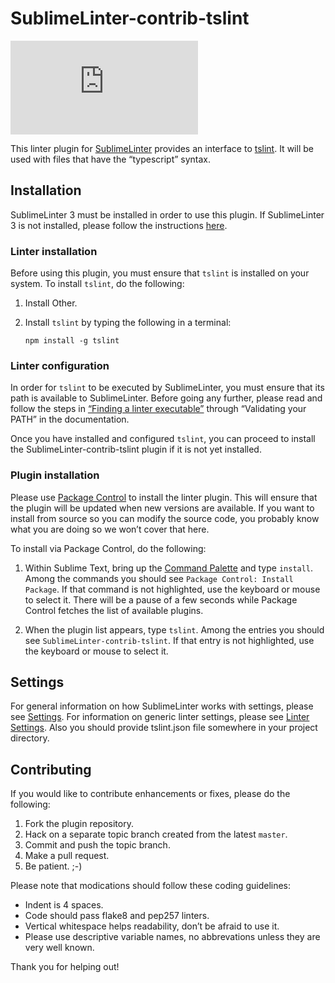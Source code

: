 SublimeLinter-contrib-tslint
================================

[![Build Status](https://khancdn.eu/badges.php?service=https%3A%2F%2Ftravis-ci.org%2FSublimeLinter%2FSublimeLinter-contrib-tslint.png%3Fbranch%3Dmaster)](https://travis-ci.org/SublimeLinter/SublimeLinter-contrib-tslint)

This linter plugin for [SublimeLinter][docs] provides an interface to [tslint](https://github.com/palantir/tslint). It will be used with files that have the “typescript” syntax.

## Installation
SublimeLinter 3 must be installed in order to use this plugin. If SublimeLinter 3 is not installed, please follow the instructions [here][installation].

### Linter installation
Before using this plugin, you must ensure that `tslint` is installed on your system. To install `tslint`, do the following:

1. Install Other.

1. Install `tslint` by typing the following in a terminal:
   ```
   npm install -g tslint
   ```


### Linter configuration
In order for `tslint` to be executed by SublimeLinter, you must ensure that its path is available to SublimeLinter. Before going any further, please read and follow the steps in [“Finding a linter executable”](http://sublimelinter.readthedocs.org/en/latest/troubleshooting.html#finding-a-linter-executable) through “Validating your PATH” in the documentation.

Once you have installed and configured `tslint`, you can proceed to install the SublimeLinter-contrib-tslint plugin if it is not yet installed.

### Plugin installation
Please use [Package Control][pc] to install the linter plugin. This will ensure that the plugin will be updated when new versions are available. If you want to install from source so you can modify the source code, you probably know what you are doing so we won’t cover that here.

To install via Package Control, do the following:

1. Within Sublime Text, bring up the [Command Palette][cmd] and type `install`. Among the commands you should see `Package Control: Install Package`. If that command is not highlighted, use the keyboard or mouse to select it. There will be a pause of a few seconds while Package Control fetches the list of available plugins.

2. When the plugin list appears, type `tslint`. Among the entries you should see `SublimeLinter-contrib-tslint`. If that entry is not highlighted, use the keyboard or mouse to select it.

## Settings
For general information on how SublimeLinter works with settings, please see [Settings][settings]. For information on generic linter settings, please see [Linter Settings][linter-settings]. Also you should provide tslint.json file somewhere in your project directory.


## Contributing
If you would like to contribute enhancements or fixes, please do the following:

1. Fork the plugin repository.
1. Hack on a separate topic branch created from the latest `master`.
1. Commit and push the topic branch.
1. Make a pull request.
1. Be patient.  ;-)

Please note that modications should follow these coding guidelines:

- Indent is 4 spaces.
- Code should pass flake8 and pep257 linters.
- Vertical whitespace helps readability, don’t be afraid to use it.
- Please use descriptive variable names, no abbrevations unless they are very well known.

Thank you for helping out!

[docs]: http://sublimelinter.readthedocs.org
[installation]: http://sublimelinter.readthedocs.org/en/latest/installation.html
[locating-executables]: http://sublimelinter.readthedocs.org/en/latest/usage.html#how-linter-executables-are-located
[pc]: https://sublime.wbond.net/installation
[cmd]: http://docs.sublimetext.info/en/sublime-text-3/extensibility/command_palette.html
[settings]: http://sublimelinter.readthedocs.org/en/latest/settings.html
[linter-settings]: http://sublimelinter.readthedocs.org/en/latest/linter_settings.html
[inline-settings]: http://sublimelinter.readthedocs.org/en/latest/settings.html#inline-settings
